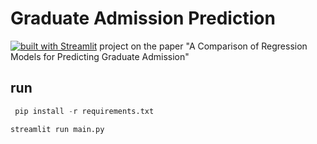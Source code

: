 # Graduate Admission Prediction
[![built with Streamlit](https://img.shields.io/badge/built%20with%20-Streamlit-brightgreen)](https://www.streamlit.io/)
project on the paper "A Comparison of Regression Models for Predicting Graduate Admission"


## run
```python
 pip install -r requirements.txt
```
 ```'python
 streamlit run main.py
```
